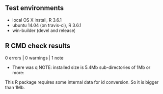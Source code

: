 ## Test environments
* local OS X install, R 3.6.1
* ubuntu 14.04 (on travis-ci), R 3.6.1
* win-builder (devel and release)

## R CMD check results

0 errors | 0 warnings | 1 note

* There was q NOTE:
installed size is  5.4Mb
    sub-directories of 1Mb or more:
	
This R package requires some internal data for id conversion.
So it is bigger than 1Mb.
	

